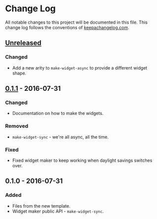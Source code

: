 # Change Log
All notable changes to this project will be documented in this file. This change log follows the conventions of [keepachangelog.com](http://keepachangelog.com/).

## [Unreleased]
### Changed
- Add a new arity to `make-widget-async` to provide a different widget shape.

## [0.1.1] - 2016-07-31
### Changed
- Documentation on how to make the widgets.

### Removed
- `make-widget-sync` - we're all async, all the time.

### Fixed
- Fixed widget maker to keep working when daylight savings switches over.

## 0.1.0 - 2016-07-31
### Added
- Files from the new template.
- Widget maker public API - `make-widget-sync`.

[Unreleased]: https://github.com/your-name/sleeping-barber/compare/0.1.1...HEAD
[0.1.1]: https://github.com/your-name/sleeping-barber/compare/0.1.0...0.1.1

